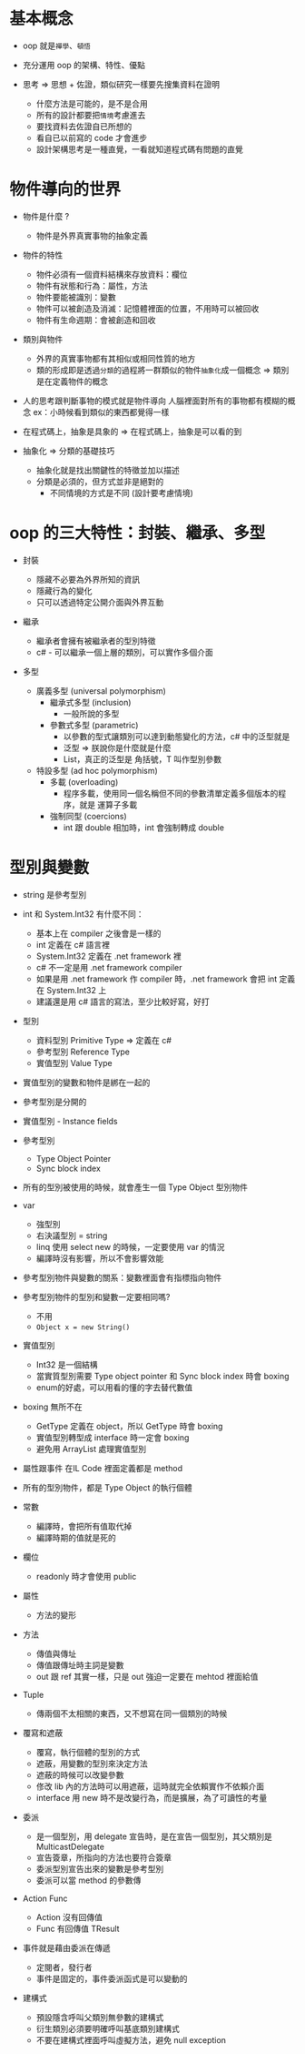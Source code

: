 # 基本概念

- oop 就是`襌學`、`頓悟`

- 充分運用 oop 的架構、特性、優點

- 思考 => 思想 + 佐證，類似研究一樣要先搜集資料在證明
  - 什麼方法是可能的，是不是合用
  - 所有的設計都要把`情境`考慮進去
  - 要找資料去佐證自已所想的
  - 看自已以前寫的 code 才會進步
  - 設計架構思考是一種直覺，一看就知道程式碼有問題的直覺
  
# 物件導向的世界

- 物件是什麼 ? 
  - 物件是外界真實事物的抽象定義

- 物件的特性
  - 物件必須有一個資料結構來存放資料：欄位
  - 物件有狀態和行為：屬性，方法
  - 物件要能被識別：變數
  - 物件可以被創造及消滅：記憶體裡面的位置，不用時可以被回收
  - 物件有生命週期：會被創造和回收
  
- 類別與物件
  - 外界的真實事物都有其相似或相同性質的地方
  - 類的形成即是透過`分類`的過程將一群類似的物件`抽象化`成一個概念
    => 類別是在定義物件的概念
  
- 人的思考跟判斷事物的模式就是物件導向
  人腦裡面對所有的事物都有模糊的概念
  ex：小時候看到類似的東西都覺得一樣

- 在程式碼上，抽象是具象的 => 在程式碼上，抽象是可以看的到

- 抽象化 => 分類的基礎技巧
  - 抽象化就是找出關鍵性的特徵並加以描述
  - 分類是必須的，但方式並非是絕對的
    - 不同情境的方式是不同 (設計要考慮情境)
    
# oop 的三大特性：封裝、繼承、多型 
  
- 封裝
  - 隱藏不必要為外界所知的資訊
  - 隱藏行為的變化
  - 只可以透過特定公開介面與外界互動

- 繼承
  - 繼承者會擁有被繼承者的型別特徵
  - c# - 可以繼承一個上層的類別，可以實作多個介面

- 多型
  - 廣義多型 (universal polymorphism) 
    - 繼承式多型 (inclusion)
      - 一般所說的多型
    - 參數式多型 (parametric)
      - 以參數的型式讓類別可以達到動態變化的方法，c# 中的泛型就是
      - 泛型 => 朕說你是什麼就是什麼
      - List<T>，真正的泛型是 角括號，T 叫作型別參數
  - 特設多型 (ad hoc polymorphism)  
    - 多載 (overloading)
      - 程序多載，使用同一個名稱但不同的參數清單定義多個版本的程序，就是 運算子多載
    - 強制同型 (coercions)
      - int 跟 double 相加時，int 會強制轉成 double
   
# 型別與變數

- string 是參考型別
- int 和 System.Int32 有什麼不同：
  - 基本上在 compiler 之後會是一樣的
  - int 定義在 c# 語言裡 
  - System.Int32 定義在 .net framework 裡
  - c# 不一定是用 .net framework compiler
  - 如果是用 .net framework 作 compiler 時，.net framework 會把 int 定義在 System.Int32 上
  - 建議還是用 c# 語言的寫法，至少比較好寫，好打

- 型別
  - 資料型別 Primitive Type => 定義在 c#
  - 參考型別 Reference Type
  - 實值型別 Value Type

- 實值型別的變數和物件是綁在一起的
- 參考型別是分開的

- 實值型別 - Instance fields
- 參考型別 
  - Type Object Pointer
  - Sync block index
  
- 所有的型別被使用的時候，就會產生一個 Type Object 型別物件

- var 
  - 強型別
  - 右決議型別 = string
  - linq 使用 select new 的時候，一定要使用 var 的情況
  - 編譯時沒有影響，所以不會影響效能
  
- 參考型別物件與變數的關系：變數裡面會有指標指向物件
- 參考型別物件的型別和變數一定要相同嗎?
  - 不用 
  - `Object x = new String()` 

- 實值型別
  - Int32 是一個結構
  - 當實質型別需要 Type object pointer 和 Sync block index 時會 boxing
  - enum的好處，可以用看的懂的字去替代數值

- boxing 無所不在
  - GetType 定義在 object，所以 GetType 時會 boxing 
  - 實值型別轉型成 interface 時一定會 boxing
  - 避免用 ArrayList 處理實值型別
  
- 屬性跟事件 在IL Code 裡面定義都是 method
- 所有的型別物件，都是 Type Object 的執行個體

- 常數
  - 編譯時，會把所有值取代掉
  - 編譯時期的值就是死的

- 欄位
  - readonly 時才會使用 public

- 屬性
  - 方法的變形

- 方法
  - 傳值與傳址
  - 傳值跟傳址時主詞是變數
  - out 跟 ref 其實一樣，只是 out 強迫一定要在 mehtod 裡面給值
  
- Tuple
  - 傳兩個不太相關的東西，又不想寫在同一個類別的時候

- 覆寫和遮蔽
  - 覆寫，執行個體的型別的方式
  - 遮蔽，用變數的型別來決定方法
  - 遮蔽的時候可以改變參數
  - 俢改 lib 內的方法時可以用遮蔽，這時就完全依賴實作不依賴介面
  - interface 用 new 時不是改變行為，而是擴展，為了可讀性的考量

- 委派
  - 是一個型別，用 delegate 宣告時，是在宣告一個型別，其父類別是 MulticastDelegate
  - 宣告簽章，所指向的方法也要符合簽章
  - 委派型別宣告出來的變數是參考型別
  - 委派可以當 method 的參數傳

- Action Func
  - Action 沒有回傳值
  - Func 有回傳值 TResult
  
- 事件就是藉由委派在傳遞
  - 定閱者，發行者
  - 事件是固定的，事件委派函式是可以變動的

- 建構式
  - 預設隱含呼叫父類別無參數的建構式
  - 衍生類別必須要明確呼叫基底類別建構式
  - 不要在建構式裡面呼叫虛擬方法，避免 null exception





